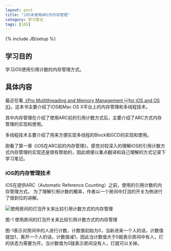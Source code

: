 ```yaml
---
layout: post
title: "iOS未使用ARC的内存管理"
category: 学习笔记
tags: [iOS]
---
```

{% include JB/setup %}

## 学习目的
学习iOS使用引用计数的内存管理方式。

## 具体内容
最近在看[《Pro Multithreading and Memory Management￼for iOS and OS X》](http://www.amazon.com/Pro-Multithreading-Memory-Management-iOS/dp/1430241160)，这本书主要介绍了iOS和Mac OS X平台上的内存管理和多线程技术。
其中内存管理在介绍了使用ARC前的引用计数方式后，主要介绍了ARC方式内存管理的实现和使用。

多线程技术主要介绍了用来方便实现多线程的Block和GCD的实现和使用。

刚看了第一章《iOS在ARC前的内存管理》，感觉对较深入的理解iOS的引用计数方式内存管理的实现还是很有帮助的，因此顺便以重点翻译和自己理解的方式记录下学习笔记。

### iOS的内存管理技术
iOS在提供ARC（Automatic Reference Counting）之前，使用的引用计数的内存管理方式。
为了理解引用计数的概率，作者以一个房间中灯泡的开关为例进行了很到位的讲解。

![使用房间的灯泡开关来比较引用计数方式的内存管理](https://raw.github.com/ilingaohe/ilingaohe.github.com/master/_posts/images/2012-08-17-01.png)

图-1 使用房间的灯泡开关来比较引用计数方式的内存管理

图-1表示对房间中的人进行计数，计数值初始为0，当新进来一个人的话，计数值就加1，离开一个人的话，计数值减1，因此当计数值大于0就表示房间中有人，灯的状态为需要为开。当计数值为0就表示房间没有人，灯就可以关掉。


